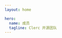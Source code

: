 ```yaml
---
layout: home

hero:
  name: 成员
  tagline: Clerc 开源团队
---
```


<script setup>
import { VPTeamMembers } from "vitepress/theme";

const members = [
	{
		avatar: "https://avatars.githubusercontent.com/u/58381667?v=4",
		name: "Ray",
		title: "源码作者，文档撰写",
		links: [
			{ icon: "github", link: "https://github.com/so1ve" },
			{ icon: "twitter", link: "https://twitter.com/so1v3" },
		],
	},
	{
		avatar: "https://avatars.githubusercontent.com/u/73536163?v=4",
		name: "Shizuku",
		title: "文档维护、翻译",
		links: [
			{ icon: "github", link: "https://github.com/ifshizuku" },
			{ icon: "twitter", link: "https://twitter.com/ifszk" },
		],
	},
];
</script>

<VPTeamMembers :members="members" />
